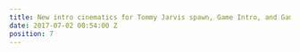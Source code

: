 ```yaml
---
title: New intro cinematics for Tommy Jarvis spawn, Game Intro, and Game Outro
date: 2017-07-02 00:54:00 Z
position: 7
---
```


